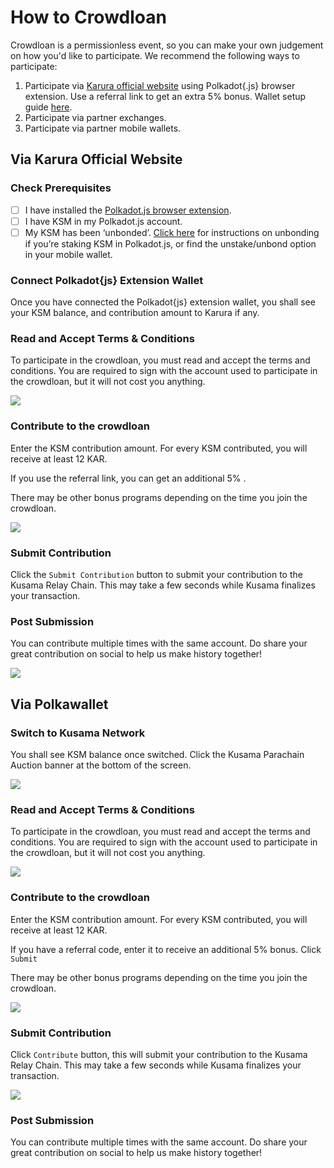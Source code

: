 # How to Crowdloan

Crowdloan is a permissionless event, so you can make your own judgement on how you'd like to participate. We recommend the following ways to participate:

1. Participate via [Karura official website](https://acala.network/karura/join-karura) using Polkadot{.js} browser extension. Use a referral link to get an extra 5% bonus. Wallet setup guide [here](https://wiki.acala.network/karura/ksm-address/create-new-ksm-account). 
2. Participate via partner exchanges.
3. Participate via partner mobile wallets.

## Via Karura Official Website

### Check Prerequisites 

* [ ] I have installed the [Polkadot.js browser extension](https://polkadot.js.org/extension/).
* [ ] I have KSM in my Polkadot.js account.
* [ ] My KSM has been ‘unbonded’. [Click here](https://wiki.acala.network/karura/ksm-address/unstaking-your-ksm) for instructions on unbonding if you’re staking KSM in Polkadot.js, or find the unstake/unbond option in your mobile wallet.

### **Connect Polkadot{js} Extension Wallet**

Once you have connected the Polkadot{js} extension wallet, you shall see your KSM balance, and contribution amount to Karura if any.

### Read and Accept Terms & Conditions

To participate in the crowdloan, you must read and accept the terms and conditions. You are required to sign with the account used to participate in the crowdloan, but it will not cost you anything.

![](https://lh6.googleusercontent.com/FOOxnudHAuG3tKNwJMfgYIsHbqMA1afVl2MfHM4VgwYNuabvKPwTuToPsgMdv1UI076OEs5qCiCL8_1xxe6LG4Se3sTJzu6aGw8WdF-RtxjVUa2cp5UqbEnVsO0b8uuaipYwljIo)

### Contribute to the crowdloan

Enter‌ the KSM contribution amount. For every KSM contributed, you will receive at least 12 KAR.

If you use the referral link, you can get an additional 5% . 

There may be other bonus programs depending on the time you join the crowdloan.

![](https://lh5.googleusercontent.com/WF3Ad700ghOliKxy9p2ryBfIYWWBD4XJXnZsTJXKJ7RvjrkL_dhogmYaw8OJocGRZQa7lNEjVrvqrwllFb4FpsLQUqqQKPRo_c3j5sbZ1eJvQTitK3NhJSj3DfAKmafxCvtcuHqD)

### **Submit Contribution**

Click the `Submit Contribution` button to submit your contribution to the Kusama Relay Chain. This may take a few seconds while Kusama finalizes your transaction.

### **Post Submission**

You can contribute multiple times with the same account. Do share your great contribution on social to help us make history together! 

![](https://lh4.googleusercontent.com/qzhyy3_UCOuY46UVx6yAwfBtTt9RcxPzJpkKI3MO7Bxo9IwlnVYXOQDiQQdm6NKFneam1FpDFLfgbZNfy0NElPmRgEsh0BJ0-_QrjIHwQjTJQDUguXzBmLOuEGbh9NdPD3lp75QW)

## Via Polkawallet

### Switch to Kusama Network

You shall see KSM balance once switched. Click the Kusama Parachain Auction banner at the bottom of the screen.

![](../../../.gitbook/assets/merged.png)

### Read and Accept Terms & Conditions

To participate in the crowdloan, you must read and accept the terms and conditions. You are required to sign with the account used to participate in the crowdloan, but it will not cost you anything.

![](../../../.gitbook/assets/1011623119982_.pic.jpg)

### Contribute to the crowdloan

Enter‌ the KSM contribution amount. For every KSM contributed, you will receive at least 12 KAR.

If you have a referral code, enter it to receive an additional 5% bonus. Click `Submit`

There may be other bonus programs depending on the time you join the crowdloan.

![](../../../.gitbook/assets/merged-3.png)

### Submit Contribution

Click `Contribute` button, this will submit your contribution to the Kusama Relay Chain. This may take a few seconds while Kusama finalizes your transaction.

![](../../../.gitbook/assets/1041623120126_.pic.jpg)

### **Post Submission**

You can contribute multiple times with the same account. Do share your great contribution on social to help us make history together! 

